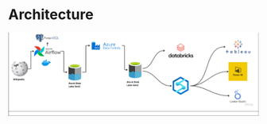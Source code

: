 # Architecture
![logo](https://github.com/Shoaib9288/Azure_DataEngineering_Projects/blob/main/Football_Data_Analysis-Azure-End2End_Project/Snapshots/Architecture.png)
